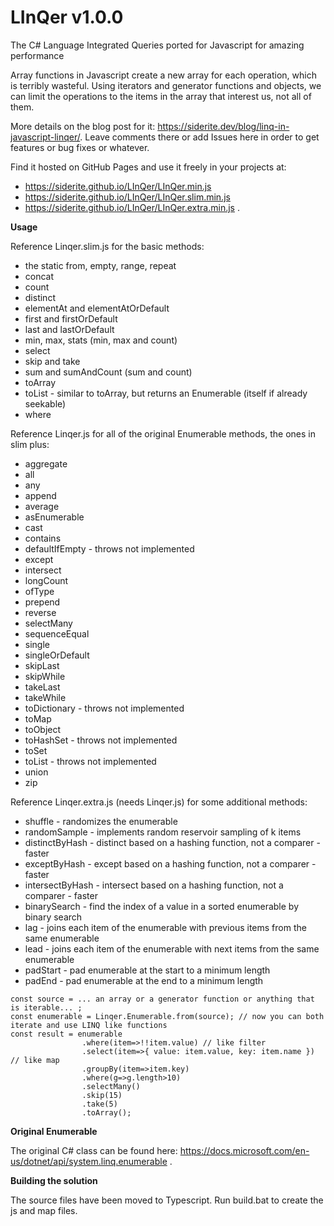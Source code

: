 # LInQer v1.0.0
The C# Language Integrated Queries ported for Javascript for amazing performance

Array functions in Javascript create a new array for each operation, which is terribly wasteful. Using iterators and generator functions and objects, we can limit the operations to the items in the array that interest us, not all of them.

More details on the blog post for it: https://siderite.dev/blog/linq-in-javascript-linqer/. Leave comments there or add Issues here in order to get features or bug fixes or whatever.

Find it hosted on GitHub Pages and use it freely in your projects at: 
 - https://siderite.github.io/LInQer/LInQer.min.js
 - https://siderite.github.io/LInQer/LInQer.slim.min.js
 - https://siderite.github.io/LInQer/LInQer.extra.min.js .

**Usage**

Reference Linqer.slim.js for the basic methods:
- the static from, empty, range, repeat
- concat
- count
- distinct
- elementAt and elementAtOrDefault
- first and firstOrDefault
- last and lastOrDefault
- min, max, stats (min, max and count)
- select
- skip and take
- sum and sumAndCount (sum and count)
- toArray
- toList - similar to toArray, but returns an Enumerable (itself if already seekable)
- where

Reference Linqer.js for all of the original Enumerable methods, the ones in slim plus:
- aggregate
- all
- any
- append
- average
- asEnumerable
- cast
- contains
- defaultIfEmpty - throws not implemented
- except
- intersect
- longCount
- ofType
- prepend
- reverse
- selectMany
- sequenceEqual
- single
- singleOrDefault
- skipLast
- skipWhile
- takeLast
- takeWhile
- toDictionary - throws not implemented
- toMap
- toObject
- toHashSet - throws not implemented
- toSet
- toList - throws not implemented
- union
- zip

Reference Linqer.extra.js (needs Linqer.js) for some additional methods:
- shuffle - randomizes the enumerable
- randomSample - implements random reservoir sampling of k items
- distinctByHash - distinct based on a hashing function, not a comparer - faster
- exceptByHash - except based on a hashing function, not a comparer - faster
- intersectByHash - intersect based on a hashing function, not a comparer - faster
- binarySearch - find the index of a value in a sorted enumerable by binary search
- lag - joins each item of the enumerable with previous items from the same enumerable
- lead - joins each item of the enumerable with next items from the same enumerable
- padStart - pad enumerable at the start to a minimum length
- padEnd - pad enumerable at the end to a minimum length

```
const source = ... an array or a generator function or anything that is iterable... ;
const enumerable = Linqer.Enumerable.from(source); // now you can both iterate and use LINQ like functions
const result = enumerable
                .where(item=>!!item.value) // like filter
                .select(item=>{ value: item.value, key: item.name }) // like map
                .groupBy(item=>item.key)
                .where(g=>g.length>10)
                .selectMany()
                .skip(15)
                .take(5)
                .toArray();
 ```
                
**Original Enumerable**

The original C# class can be found here: https://docs.microsoft.com/en-us/dotnet/api/system.linq.enumerable .

**Building the solution**

The source files have been moved to Typescript. Run build.bat to create the js and map files.